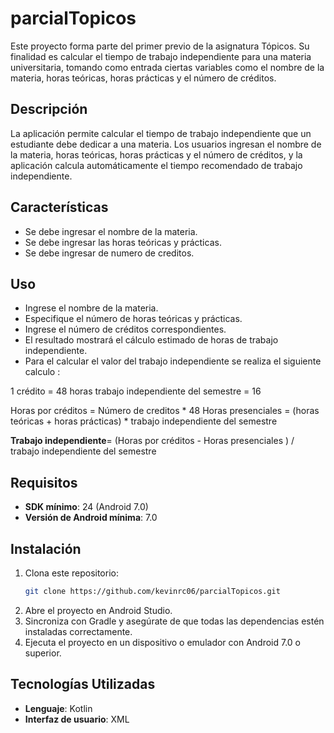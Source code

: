 # parcialTopicos
Este proyecto forma parte del primer previo de la asignatura Tópicos. Su finalidad es calcular el tiempo de trabajo independiente para una materia universitaria, tomando como entrada ciertas variables como el nombre de la materia, horas teóricas, horas prácticas y el número de créditos.

## Descripción

La aplicación permite calcular el tiempo de trabajo independiente que un estudiante debe dedicar a una materia. Los usuarios ingresan el nombre de la materia, horas teóricas, horas prácticas y el número de créditos, y la aplicación calcula automáticamente el tiempo recomendado de trabajo independiente.

## Características

- Se debe ingresar el nombre de la materia.
- Se debe ingresar las horas teóricas y prácticas.
- Se debe ingresar de numero de creditos.

## Uso

- Ingrese el nombre de la materia.
- Especifique el número de horas teóricas y prácticas.
- Ingrese el número de créditos correspondientes.
- El resultado mostrará el cálculo estimado de horas de trabajo independiente.
- Para el calcular el valor del trabajo independiente se realiza el siguiente calculo :
  
1 crédito = 48 horas
trabajo independiente del semestre = 16 

Horas por créditos = Número de creditos * 48
Horas presenciales = (horas teóricas + horas prácticas) * trabajo independiente del semestre

**Trabajo independiente**= (Horas por créditos - Horas presenciales ) / trabajo independiente del semestre

## Requisitos

- **SDK mínimo**: 24 (Android 7.0)
- **Versión de Android mínima**: 7.0

## Instalación

1. Clona este repositorio:
   ```bash
   git clone https://github.com/kevinrc06/parcialTopicos.git
2. Abre el proyecto en Android Studio.
3. Sincroniza con Gradle y asegúrate de que todas las dependencias estén instaladas correctamente.
4. Ejecuta el proyecto en un dispositivo o emulador con Android 7.0 o superior.

## Tecnologías Utilizadas

- **Lenguaje**: Kotlin
- **Interfaz de usuario**: XML


